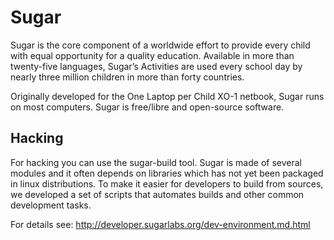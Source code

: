 Sugar
=====

Sugar is the core component of a worldwide effort to provide every
child with equal opportunity for a quality education. Available in
more than twenty-five languages, Sugar’s Activities are used every
school day by nearly three million children in more than forty
countries.

Originally developed for the One Laptop per Child XO-1 netbook, Sugar
runs on most computers. Sugar is free/libre and open-source software.

Hacking
-------

For hacking you can use the sugar-build tool. Sugar is made of several modules and it often depends on libraries which has not yet been packaged in linux distributions. To make it easier for developers to build from sources, we developed a set of scripts that automates builds and other common development tasks. 

For details see: http://developer.sugarlabs.org/dev-environment.md.html
